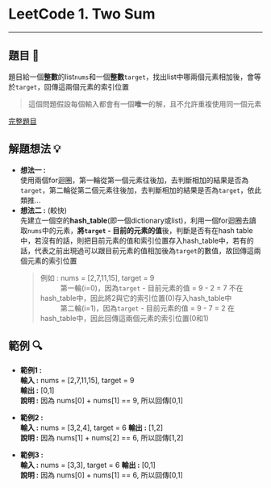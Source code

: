 # LeetCode 1. Two Sum
*****

## 題目 :book:
題目給一個**整數**的list`nums`和一個**整數**`target`，找出list中哪兩個元素相加後，會等於`target`，回傳這兩個元素的索引位置  
> 這個問題假設每個輸入都會有一個**唯一**的解，且不允許重複使用同一個元素  

[完整題目](https://leetcode.com/problems/two-sum/description/)

## 解題想法 :bulb:
- **想法一 :**  
  使用兩個for迴圈，第一輪從第一個元素往後加，去判斷相加的結果是否為`target`，第二輪從第二個元素往後加，去判斷相加的結果是否為`target`，依此類推...
- **想法二 :**  (較快)  
  先建立一個空的**hash_table**(即一個dictionary或list)，利用一個for迴圈去讀取`nums`中的元素，**將`target` - 目前的元素的值**後，判斷是否有在hash table中，若沒有的話，則把目前元素的值和索引位置存入hash_table中，若有的話，代表之前出現過可以跟目前元素的值相加後為`target`的數值，故回傳這兩個元素的索引位置
  > 例如 : nums = [2,7,11,15], target = 9   
  > &nbsp;&nbsp;&nbsp;&nbsp;&nbsp;&nbsp;&nbsp;&nbsp;&nbsp;&nbsp;第一輪(i=0)，因為`target` - 目前元素的值 = 9 - 2 = 7 不在hash_table中，因此將2與它的索引位置(0)存入hash_table中  
  > &nbsp;&nbsp;&nbsp;&nbsp;&nbsp;&nbsp;&nbsp;&nbsp;&nbsp;&nbsp;第二輪(i=1)，因為`target` - 目前元素的值 = 9 - 7 = 2 在hash_table中，因此回傳這兩個元素的索引位置(0和1)

## 範例 :mag:
- **範例1 :**  
  **輸入 :** nums = [2,7,11,15], target = 9  
  **輸出 :** [0,1]  
  **說明 :** 因為 nums[0] + nums[1] == 9, 所以回傳[0,1]

- **範例2 :**  
  **輸入 :** nums = [3,2,4], target = 6
  **輸出 :** [1,2]  
  **說明 :** 因為 nums[1] + nums[2] == 6, 所以回傳[1,2]

- **範例3 :**  
  **輸入 :** nums = [3,3], target = 6
  **輸出 :** [0,1]  
  **說明 :** 因為 nums[0] + nums[1] == 6, 所以回傳[0,1]
